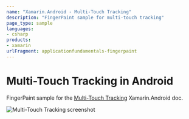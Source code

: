 ```yaml
---
name: "Xamarin.Android - Multi-Touch Tracking"
description: "FingerPaint sample for multi-touch tracking"
page_type: sample
languages:
- csharp
products:
- xamarin
urlFragment: applicationfundamentals-fingerpaint
---
```

# Multi-Touch Tracking in Android

FingerPaint sample for the [Multi-Touch Tracking](https://docs.microsoft.com/xamarin/android/app-fundamentals/touch/touch-tracking) Xamarin.Android doc.

![Multi-Touch Tracking screenshot](Screenshots/image01.png)
